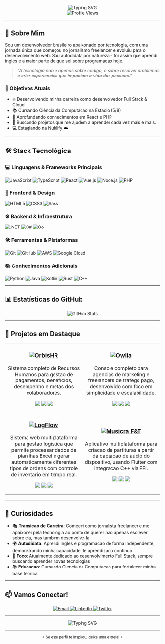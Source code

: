 <div align="center">
  <img src="https://readme-typing-svg.herokuapp.com?font=Fira+Code&weight=500&size=28&pause=1000&color=00D4FF&center=true&vCenter=true&width=435&lines=Bem+Vindo;Sou+Jonathan+Tenorio;Dev+Full+Stack" alt="Typing SVG" />
</div>

<div align="center">
  <img src="https://komarev.com/ghpvc/?username=tenoriodasilva31&style=flat-square&color=blue" alt="Profile Views" />
</div>

---

## 🚀 Sobre Mim

Sou um desenvolvedor brasileiro apaixonado por tecnologia, com uma jornada única que começou no jornalismo freelancer e evoluiu para o desenvolvimento web. Sou autodidata por natureza - foi assim que aprendi ingles e a maior parte do que sei sobre programacao hoje.

> *"A tecnologia nao e apenas sobre codigo, e sobre resolver problemas e criar experiencias que impactam a vida das pessoas."*

### 🎯 Objetivos Atuais
- 🔥 Desenvolvendo minha carreira como desenvolvedor Full Stack & Cloud
- 📚 Cursando Ciência da Computacao na Estacio (5/8)
- 🌱 Aprofundando conhecimentos em React e PHP
- 🤝 Buscando projetos que me ajudem a aprender cada vez mais e mais.
- 💻 Estagiando na Nublify ☁️
---

## 🛠️ Stack Tecnológica

### 💻 Linguagens & Frameworks Principais
![JavaScript](https://img.shields.io/badge/-JavaScript-F7DF1E?style=for-the-badge&logo=javascript&logoColor=black)
![TypeScript](https://img.shields.io/badge/-TypeScript-3178C6?style=for-the-badge&logo=typescript&logoColor=white)
![React](https://img.shields.io/badge/-React-61DAFB?style=for-the-badge&logo=react&logoColor=black)
![Vue.js](https://img.shields.io/badge/-Vue.js-4FC08D?style=for-the-badge&logo=vue.js&logoColor=white)
![Node.js](https://img.shields.io/badge/-Node.js-339933?style=for-the-badge&logo=node.js&logoColor=white)
![PHP](https://img.shields.io/badge/-PHP-777BB4?style=for-the-badge&logo=php&logoColor=white)

### 🎨 Frontend & Design
![HTML5](https://img.shields.io/badge/-HTML5-E34F26?style=for-the-badge&logo=html5&logoColor=white)
![CSS3](https://img.shields.io/badge/-CSS3-1572B6?style=for-the-badge&logo=css3&logoColor=white)
![Sass](https://img.shields.io/badge/-Sass-CC6699?style=for-the-badge&logo=sass&logoColor=white)

### ⚙️ Backend & Infraestrutura
![.NET](https://img.shields.io/badge/-.NET-512BD4?style=for-the-badge&logo=.net&logoColor=white)
![C#](https://img.shields.io/badge/-C%23-239120?style=for-the-badge&logo=c-sharp&logoColor=white)
![Go](https://img.shields.io/badge/-Go-00ADD8?style=for-the-badge&logo=go&logoColor=white)

### 🛠️ Ferramentas & Plataformas
![Git](https://img.shields.io/badge/-Git-F05032?style=for-the-badge&logo=git&logoColor=white)
![GitHub](https://img.shields.io/badge/-GitHub-181717?style=for-the-badge&logo=github&logoColor=white)
![AWS](https://img.shields.io/badge/-AWS-232F3E?style=for-the-badge&logo=amazon-aws&logoColor=white)
![Google Cloud](https://img.shields.io/badge/-Google%20Cloud-4285F4?style=for-the-badge&logo=google-cloud&logoColor=white)

### 📚 Conhecimentos Adicionais
![Python](https://img.shields.io/badge/-Python-3776AB?style=for-the-badge&logo=python&logoColor=white)
![Java](https://img.shields.io/badge/-Java-ED8B00?style=for-the-badge&logo=openjdk&logoColor=white)
![Kotlin](https://img.shields.io/badge/-Kotlin-7F52FF?style=for-the-badge&logo=kotlin&logoColor=white)
![Rust](https://img.shields.io/badge/-Rust-000000?style=for-the-badge&logo=rust&logoColor=white)
![C++](https://img.shields.io/badge/-C++-00599C?style=for-the-badge&logo=c%2B%2B&logoColor=white)

---

## 📊 Estatísticas do GitHub

<div align="center">
  <img src="https://github-readme-stats.vercel.app/api?username=jonathantenorio&show_icons=true&theme=dark&hide_border=true&bg_color=0d1117&text_color=ffffff&icon_color=00d4ff" alt="GitHub Stats" />
</div>

---

## 🎯 Projetos em Destaque

<table>
  <tr>
    <td width="50%">
      <h3 align="center">
        <a href="https://github.com/jonathantenorio/orbisHR">
          <img src="https://img.shields.io/badge/-OrbisHR-00d4ff?style=for-the-badge&logo=github&logoColor=white" alt="OrbisHR" />
        </a>
      </h3>
      <p align="center">
        Sistema completo de Recursos Humanos para gestao de pagamentos, beneficios, desempenho e metas dos colaboradores.
      </p>
      <p align="center">
        <img src="https://img.shields.io/badge/-TypeScript-3178C6?style=for-the-badge&logo=typescript&logoColor=white" />
        <img src="https://img.shields.io/badge/-React-61DAFB?style=for-the-badge&logo=react&logoColor=black" />
        <img src="https://img.shields.io/badge/-Node.js-339933?style=for-the-badge&logo=node.js&logoColor=white" />
      </p>
    </td>
    <td width="50%">
      <h3 align="center">
        <a href="https://github.com/jonathantenorio/owlia">
          <img src="https://img.shields.io/badge/-Owlia-00d4ff?style=for-the-badge&logo=github&logoColor=white" alt="Owlia" />
        </a>
      </h3>
      <p align="center">
        Console completo para agencias de marketing e freelancers de trafego pago, desenvolvido com foco em simplicidade e escalabilidade.
      </p>
      <p align="center">
        <img src="https://img.shields.io/badge/-TypeScript-3178C6?style=for-the-badge&logo=typescript&logoColor=white" />
        <img src="https://img.shields.io/badge/-React-61DAFB?style=for-the-badge&logo=react&logoColor=black" />
        <img src="https://img.shields.io/badge/-JavaScript-F7DF1E?style=for-the-badge&logo=javascript&logoColor=black" />
      </p>
    </td>
  </tr>
  <tr>
    <td width="50%">
      <h3 align="center">
        <a href="https://github.com/jonathantenorio/LogFlow">
          <img src="https://img.shields.io/badge/-LogFlow-00d4ff?style=for-the-badge&logo=github&logoColor=white" alt="LogFlow" />
        </a>
      </h3>
      <p align="center">
        Sistema web multiplataforma para gestao logistica que permite processar dados de planilhas Excel e gerar automaticamente diferentes tipos de ordens com controle de inventario em tempo real.
      </p>
      <p align="center">
        <img src="https://img.shields.io/badge/-TypeScript-3178C6?style=for-the-badge&logo=typescript&logoColor=white" />
        <img src="https://img.shields.io/badge/-React-61DAFB?style=for-the-badge&logo=react&logoColor=black" />
        <img src="https://img.shields.io/badge/-Node.js-339933?style=for-the-badge&logo=node.js&logoColor=white" />
      </p>
    </td>
    <td width="50%">
      <h3 align="center">
        <a href="https://github.com/jonathantenorio/musicra-f-t">
          <img src="https://img.shields.io/badge/-Musicra%20F&T-00d4ff?style=for-the-badge&logo=github&logoColor=white" alt="Musicra F&T" />
        </a>
      </h3>
      <p align="center">
        Aplicativo multiplataforma para criacao de partituras a partir da captacao de audio do dispositivo, usando Flutter com integracao C++ via FFI.
      </p>
      <p align="center">
        <img src="https://img.shields.io/badge/-Flutter-02569B?style=for-the-badge&logo=flutter&logoColor=white" />
        <img src="https://img.shields.io/badge/-C++-00599C?style=for-the-badge&logo=c%2B%2B&logoColor=white" />
        <img src="https://img.shields.io/badge/-Dart-0175C2?style=for-the-badge&logo=dart&logoColor=white" />
      </p>
    </td>
  </tr>
</table>

---

## 🌟 Curiosidades

- 🎭 **Transicao de Carreira**: Comecei como jornalista freelancer e me apaixonei pela tecnologia ao ponto de querer nao apenas escrever sobre ela, mas tambem desenvolve-la
- 🌍 **Autodidata**: Aprendi ingles e programacao de forma independente, demonstrando minha capacidade de aprendizado continuo
- 🎯 **Foco**: Atualmente dedicado ao desenvolvimento Full Stack, sempre buscando aprender novas tecnologias
- 📚 **Educacao**: Cursando Ciencia da Computacao para fortalecer minha base teorica

---

## 📫 Vamos Conectar!

<div align="center">
  <a href="mailto:jonathan.tenoriodev@gmail.com">
    <img src="https://img.shields.io/badge/-Email-D14836?style=for-the-badge&logo=gmail&logoColor=white" alt="Email" />
  </a>
  <a href="https://linkedin.com/in/seu-perfil" target="_blank">
    <img src="https://img.shields.io/badge/-LinkedIn-0077B5?style=for-the-badge&logo=linkedin&logoColor=white" alt="LinkedIn" />
  </a>
  <a href="https://twitter.com/seu-perfil" target="_blank">
    <img src="https://img.shields.io/badge/-Twitter-1DA1F2?style=for-the-badge&logo=twitter&logoColor=white" alt="Twitter" />
  </a>
</div>

---

<div align="center">
  <img src="https://readme-typing-svg.herokuapp.com?font=Fira+Code&weight=500&size=20&pause=1000&color=00D4FF&center=true&vCenter=true&width=435&lines=Obrigado+por+visitar+meu+perfil!;Vamos+criar+algo+incrivel+juntos!+%F0%9F%9A%80" alt="Typing SVG" />
</div>

---

<div align="center">
  <sub>⭐ Se este perfil te inspirou, deixe uma estrela! ⭐</sub>
</div>
